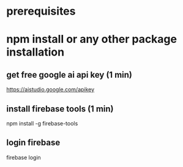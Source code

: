 # prerequisites

# npm install or any other package installation

## get free google ai api key (1 min)

https://aistudio.google.com/apikey

## install firebase tools (1 min)

npm install -g firebase-tools

## login firebase

firebase login
